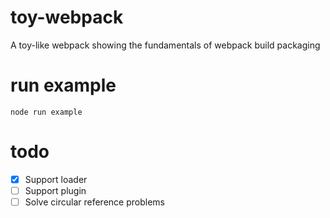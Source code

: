 # toy-webpack

A toy-like webpack showing the fundamentals of webpack build packaging

# run example

```shell
node run example
```

# todo

- [x] Support loader
- [ ] Support plugin
- [ ] Solve circular reference problems
